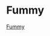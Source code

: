 # Fummy

[Fummy](https://www.fastcompany.com/40500978/this-new-blockchain-project-gives-homeless-new-yorkers-a-digital-identity)